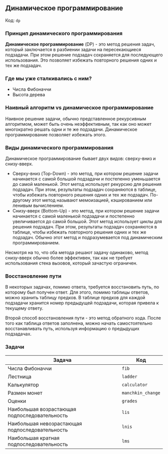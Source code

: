 ## Динамическое программирование

Код: `dp`

### Принцип динамического программирования

**Динамическое программирование** (DP) - это метод решения задач, который заключается в разбиении задачи на пересекающиеся
подзадачи. При этом решение подзадач сохраняется для последующего использования. Это позволяет избежать повторного
решения одних и тех же подзадач.

### Где мы уже сталкивались с ним?

- Числа Фибоначчи
- Высота дерева

### Наивный алгоритм vs динамическое программирование

Наивное решение задачи, обычно представленное рекурсивным алгоритмом, может быть очень неэффективным, так как оно
может многократно решать одни и те же подзадачи. Динамическое программирование позволяет избежать этого. 

### Виды динамического программирования

Динамическое программирование бывает двух видов: сверху-вниз и снизу-вверх.

- Сверху-вниз (Top-Down) - это метод, при котором решение задачи начинается с самой большой подзадачи и постепенно
  уменьшается до самой маленькой. Этот метод использует рекурсию для решения подзадач. При этом, результаты
  подзадач сохраняются в таблице, чтобы избежать повторного решения одних и тех же подзадач. По-другому этот метод
  называют мемоизацией, кэшированием или ленивым вычислением.
- Снизу-вверх (Bottom-Up) - это метод, при котором решение задачи начинается с самой маленькой подзадачи и постепенно
  увеличивается до самой большой. Этот метод использует циклы для решения подзадач. При этом, результаты подзадач
  сохраняются в таблице, чтобы избежать повторного решения одних и тех же подзадач. Обычно этот метод и подразумевается
  под динамическим программированием.

Несмотря на то, что оба метода решают задачу одинаково, метод снизу-вверх обычно более эффективен, так как не
требует использования стека вызовов, который зачастую ограничен.

### Восстановление пути

В некоторых задачах, помимо ответа, требуется восстановить путь, по которому был получен ответ. Для этого, помимо
таблицы ответов, можно хранить таблицу предков. В таблице предков для каждой подзадачи хранится номер предыдущей
подзадачи, которая привела к текущему ответу.

Второй способ восстановления пути - это метод обратного хода. После того как таблица ответов заполнена, можно начать
самостоятельно восстанавливать путь, используя информацию о предыдущих подзадачах.

### Задачи

| Задача                                          | Код               |
|-------------------------------------------------|-------------------|
| Числа Фибоначчи                                 | `fib`             |
| Лестница                                        | `ladder`          |
| Калькулятор                                     | `calculator`      |
| Размен монет                                    | `manchkin_change` |
| Оценки                                          | `grades`          |
| Наибольшая возрастающая подпоследовательность   | `lis`             |
| Наибольшая невозрастающая подпоследовательность | `lnis`            |
| Наибольшая кратная подпоследовательность        | `lms`             |